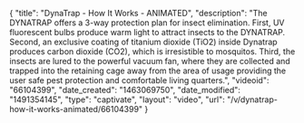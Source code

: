 {
    "title": "DynaTrap - How It Works - ANIMATED",
    "description": "The DYNATRAP offers a 3-way protection plan for insect elimination. First, UV fluorescent bulbs produce warm light to attract insects to the DYNATRAP. Second, an exclusive coating of titanium dioxide (TiO2) inside Dynatrap produces carbon dioxide (CO2), which is irresistible to mosquitos. Third, the insects are lured to the powerful vacuum fan, where they are collected and trapped into the retaining cage away from the area of usage providing the user safe pest protection and comfortable living quarters.",
    "videoid": "66104399",
    "date_created": "1463069750",
    "date_modified": "1491354145",
    "type": "captivate",
    "layout": "video",
    "url": "\/v\/dynatrap-how-it-works-animated\/66104399"
}
